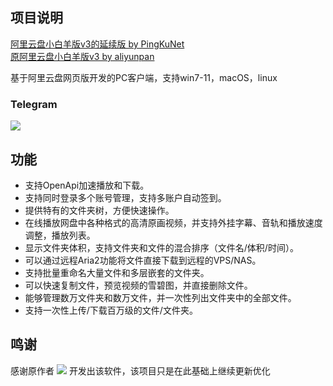 ## 项目说明
[阿里云盘小白羊版v3的延续版 by PingKuNet](https://github.com/PingKuNet/aliyunpan)
<br>
[原阿里云盘小白羊版v3 by aliyunpan](https://github.com/liupan1890/aliyunpan)

基于阿里云盘网页版开发的PC客户端，支持win7-11，macOS，linux

### Telegram
<a href="https://t.me/+Awbv9SwXsOg2OTIx" target="_blank">
<img src="https://img.shields.io/badge/Telegram-%E7%BE%A4%E7%BB%84-blue" />
</a>

## 功能
- 支持OpenApi加速播放和下载。
- 支持同时登录多个账号管理，支持多账户自动签到。
- 提供特有的文件夹树，方便快速操作。
- 在线播放网盘中各种格式的高清原画视频，并支持外挂字幕、音轨和播放速度调整，播放列表。
- 显示文件夹体积，支持文件夹和文件的混合排序（文件名/体积/时间）。
- 可以通过远程Aria2功能将文件直接下载到远程的VPS/NAS。
- 支持批量重命名大量文件和多层嵌套的文件夹。
- 可以快速复制文件，预览视频的雪碧图，并直接删除文件。
- 能够管理数万文件夹和数万文件，并一次性列出文件夹中的全部文件。
- 支持一次性上传/下载百万级的文件/文件夹。

## 鸣谢
感谢原作者
 <a href="https://github.com/liupan1890" target="_blank"><img src="https://img.shields.io/badge/@liupan1890-000000.svg?style=flat-square&logo=GitHub" /></a>
开发出该软件，该项目只是在此基础上继续更新优化
